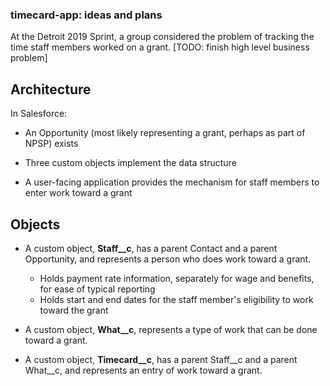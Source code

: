 ### timecard-app: ideas and plans

At the Detroit 2019 Sprint, a group considered the problem of tracking the time staff members worked on a grant.  [TODO: finish high level business problem]

## Architecture
In Salesforce:

* An Opportunity (most likely representing a grant, perhaps as part of NPSP) exists

* Three custom objects implement the data structure

* A user-facing application provides the mechanism for staff members to enter work toward a grant


## Objects

* A custom object, __Staff\_\_c__, has a parent Contact and a parent Opportunity, and represents a person who does work toward a grant.
    * Holds payment rate information, separately for wage and benefits, for ease of typical reporting
    * Holds start and end dates for the staff member's eligibility to work toward the grant

* A custom object, __What\_\_c__, represents a type of work that can be done toward a grant.

* A custom object, __Timecard\_\_c__, has a parent Staff\_\_c and a parent What\_\_c, and represents an entry of work toward a grant.




